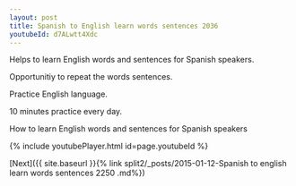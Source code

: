 ```yaml
---
layout: post
title: Spanish to English learn words sentences 2036 
youtubeId: d7ALwtt4Xdc
---
```

 
 
Helps to learn English words and sentences for Spanish speakers.

Opportunitiy to repeat the words sentences. 

Practice English language. 
 
10 minutes practice every day. 
 
How to learn English words and sentences for Spanish speakers 
 
{% include youtubePlayer.html id=page.youtubeId %}
 
 
[Next]({{ site.baseurl }}{% link  split2/_posts/2015-01-12-Spanish to english learn words sentences 2250 .md%})
 
